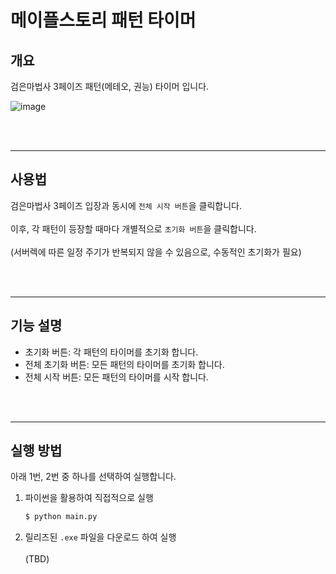 # 메이플스토리 패턴 타이머
## 개요
검은마법사 3페이즈 패턴(메테오, 권능) 타이머 입니다.

![image](https://user-images.githubusercontent.com/40859447/152653346-8d2a8edb-9e13-4503-8b90-9edd291fbad8.png)


<br></br>


---
## 사용법
검은마법사 3페이즈 입장과 동시에 `전체 시작 버튼`을 클릭합니다. <br></br>
이후, 각 패턴이 등장할 때마다 개별적으로 `초기화 버튼`을 클릭합니다. <br></br>
(서버렉에 따른 일정 주기가 반복되지 않을 수 있음으로, 수동적인 초기화가 필요)

<br></br>

---
## 기능 설명
- 초기화 버튼: 각 패턴의 타이머를 초기화 합니다.
- 전체 초기화 버튼: 모든 패턴의 타이머를 초기화 합니다.
- 전체 시작 버튼: 모든 패턴의 타이머를 시작 합니다.


<br></br>

---
## 실행 방법
아래 1번, 2번 중 하나를 선택하여 실행합니다.

1. 파이썬을 활용하여 직접적으로 실행
    ```python
    $ python main.py

2. 릴리즈된 `.exe` 파일을 다운로드 하여 실행 <br></br>
    (TBD)